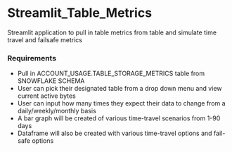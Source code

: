 # Streamlit_Table_Metrics
Streamlit application to pull in table metrics from table and simulate time travel and failsafe metrics 


### Requirements
- Pull in ACCOUNT_USAGE.TABLE_STORAGE_METRICS table from SNOWFLAKE SCHEMA
- User can pick their designated table from a drop down menu and view current active bytes
- User can input how many times they expect their data to change from a daily/weekly/monthly basis
- A bar graph will be created of various time-travel scenarios from 1-90 days
- Dataframe will also be created with various time-travel options and fail-safe options
